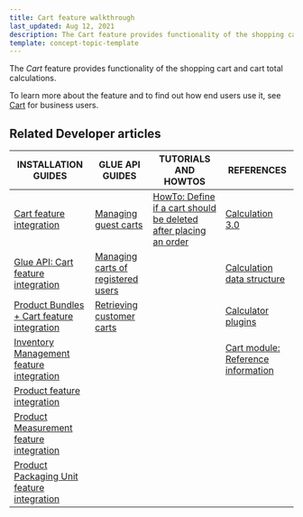 ```yaml
---
title: Cart feature walkthrough
last_updated: Aug 12, 2021
description: The Cart feature provides functionality of the shopping cart and cart total calculations
template: concept-topic-template
---
```


The _Cart_ feature provides functionality of the shopping cart and cart total calculations.

To learn more about the feature and to find out how end users use it, see [Cart](/docs/scos/user/features/{{page.version}}/cart-feature-overview/cart-feature-overview.html) for business users.

## Related Developer articles

|INSTALLATION GUIDES  | GLUE API GUIDES | TUTORIALS AND HOWTOS | REFERENCES |
|---------|---------|---------|---------|
|  [Cart feature integration](/docs/scos/dev/feature-integration-guides/{{page.version}}/cart-feature-integration.html) |  [Managing guest carts](/docs/marketplace/dev/glue-api-guides/{{page.version}}/guest-carts/managing-guest-carts.html) | [HowTo: Define if a cart should be deleted after placing an order](/docs/scos/dev/tutorials-and-howtos/howtos/feature-howtos/howto-define-if-a-cart-should-be-deleted-after-placing-an-order.html)  | [Calculation 3.0](/docs/scos/dev/feature-walkthroughs/{{page.version}}/cart-feature-walkthrough/calculation-3-0.html) |
| [Glue API: Cart feature integration](/docs/scos/dev/feature-integration-guides/{{page.version}}/glue-api/glue-api-cart-feature-integration.html)  |  [Managing carts of registered users](/docs/marketplace/dev/glue-api-guides/{{page.version}}/carts-of-registered-users/managing-carts-of-registered-users.html) |   | [Calculation data structure](/docs/scos/dev/feature-walkthroughs/{{page.version}}/cart-feature-walkthrough/calculation-data-structure.html) |
| [Product Bundles + Cart feature integration](/docs/scos/dev/feature-integration-guides/{{page.version}}/product-bundles-cart-feature-integration.html) | [Retrieving customer carts](/docs/scos/dev/glue-api-guides/{{page.version}}/managing-customers/retrieving-customer-carts.html)  |   |  [Calculator plugins](/docs/scos/dev/feature-walkthroughs/{{page.version}}/cart-feature-walkthrough/calculator-plugins.html) |
| [Inventory Management feature integration](/docs/scos/dev/feature-integration-guides/{{page.version}}/inventory-management-feature-integration.html) |   |   | [Cart module: Reference information](/docs/scos/dev/feature-walkthroughs/{{page.version}}/cart-feature-walkthrough/cart-module-reference-information.html)  |
| [Product feature integration](/docs/scos/dev/feature-integration-guides/{{page.version}}/product-feature-integration.html) |   |   |   |
| [Product Measurement feature integration](/docs/scos/dev/feature-integration-guides/{{page.version}}/product-measurement-unit-feature-integration.html)  |   |   |   |
| [Product Packaging Unit feature integration](/docs/scos/dev/feature-integration-guides/{{page.version}}/packaging-units-feature-integration.html)   |   |   |   |
